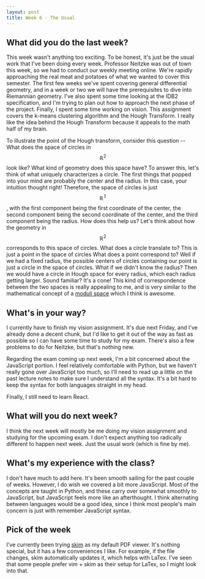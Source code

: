 ```yaml
---
layout: post
title: Week 6 - The Usual
---
```


## What did you do the last week?

This week wasn't anything too exciting. To be honest, it's just be the usual
work that I've been doing every week. Professor Neitzke was out of town this
week, so we had to conduct our weekly meeting online. We're rapidly approaching
the real meat and potatoes of what we wanted to cover this semester. The
first few weeks we've spent covering general differential geometry, and in a week
or two we will have the prerequisites to dive into Riemannian geometry. I've
also spent some time looking at the IDB2 specification, and I'm trying to plan out
how to approach the next phase of the project. Finally, I spent some time working
on vision. This assignment covers the k-means clustering algorithm and the Hough
Transform. I really like the idea behind the Hough Transform because it appeals
to the math half of my brain.

To illustrate the point of the Hough transform, consider this question --
What does the space of circles in $$\mathbb{R}^2$$ look like? What kind of
geometry does this space have? To answer this, let's think of what uniquely
characterizes a circle. The first things that popped into your mind are probably
the center and the radius. In this case, your intuition thought right! Therefore,
the space of circles is just $$\mathbb{R^3}$$, with the first component being
the first coordinate of the center, the second component being the second coordinate
of the center, and the third component being the radius. How does this help us?
Let's think about how the geometry in $$\mathbb{R}^2$$ corresponds to this space
of circles. What does a circle translate to? This is just a point in the space of circles
What does a point correspond to? Well if we had a fixed radius, the possible
centers of circles containing our point is just a circle in the space of circles.
What if we didn't know the radius? Then we would have a circle in Hough space
for every radius, which each radius getting larger. Sound familiar? It's a cone!
This kind of correspondence between the two spaces is really appealing to me, and
is very similar to the mathematical concept of a [moduli space](https://en.wikipedia.org/wiki/Moduli_space)
which I think is awesome.


## What's in your way?

I currently have to finish my vision assignment. It's due next Friday, and I've
already done a decent chunk, but I'd like to get it out of the way as fast as possible
so I can have some time to study for my exam. There's also a few problems to
do for Neitzke, but that's nothing new.

Regarding the exam coming up next week, I'm a bit concerned about the JavaScript
portion. I feel relatively comfortable with Python, but we haven't really gone over
JavaScript too much, so I'll need to read up a little on the past lecture notes
to make sure I understand all the syntax. It's a bit hard to keep the syntax for
both languages straight in my head.

Finally, I still need to learn React.


## What will you do next week?

I think the next week will mostly be me doing my vision assignment and
studying for the upcoming exam. I don't expect anything too radically
different to happen next week. Just the usual work (which is fine by me).


## What's my experience with the class?

I don't have much to add here. It's been smooth sailing for the past couple
of weeks. However, I do wish we covered a bit more JavaScript. Most of the
concepts are taught in Python, and these carry over somewhat smoothly to JavaScript,
but JavaScript feels more like an afterthought. I think alternating between languages
would be a good idea, since I think most people's main concern is just with
remember JavaScript syntax.

## Pick of the week

I've currently been trying [skim](http://skim-app.sourceforge.net) as my default PDF
viewer. It's nothing special, but it has a few conveniences I like. For example,
if the file changes, skim automatically updates it, which helps with LaTex.
I've seen that some people prefer vim + skim as their setup for LaTex, so I might
look into that.
